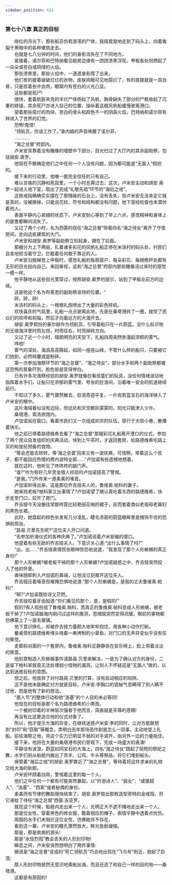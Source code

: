 ```yaml
---
sidebar_position: 532
---
```

### 第七十八章 真正的目标  


　　绯红的月光下，那些船员仿若游荡的尸体，摇摇晃晃地走到了码头上，向着匍匐于黑暗中的各种建筑走去。  
　　也就是七八分钟的时间，他们的身影消失在了不同地方。  
　　紧接着，诺尔菲和巴特纳看见舱房边缘有一团团漆黑浮现，甲板各处则燃起了一朵朵或苍白或阴绿的火焰。  
　　那些漆黑里，那些火焰中，一道道身影爬了出来。  
　　他们有的披着破破烂烂的衣物，皮肤肉眼可见地腐烂了，有的直接就是一具白骨，只是挂着些许血肉，眼窝内有苍白的火光凸显。  
　　这些都是死尸!  
　　很快，套着肮脏夹克的半烂尸体扬起了风帆，胸骨缺失了部分的尸骸收起了沉重的铁锚，其余死尸亦进入自己的位置，操纵着这艘风帆船缓慢驶离港口。  
　　望着那些腐烂的肉块、苍白的骨头和颜色不一的阴森火焰，巴特纳和诺尔菲有种进入了世界的幻觉。  
　　恐怖!鬼怪!  
　　“领航员，你该工作了。”查内姆的声音唤醒了诺尔菲。  
　　............  
　　“海之总督”府邸内。  
　　卢米安背靠着没有雕像的墙壁中下部分，目光扫过了大厅内的其余副助祭，包括胡安.奥罗。  
　　他现在不敢确定他们之中任何一个人没有问题，因为都可能是“无面人”假扮的。  
　　接下来的行动里，他唯一能完全信任的只有自己。  
　　难以言喻的沉静和死寂里，一个小时总算过去，这次，卢米安主动和胡安.奥罗一起进入地下室，取出了完成“礼敬先祖”环节的“海后之戒”。  
　　这枚戒指确确实实摆在了那残破的石台上，没有丢失，但卢米安无法肯定它就是真的，没被换掉，只能说花纹、符号和结构都没有问题，地下室经检查也未潜伏着他人。  
　　表面平静内心紧绷的状态下，卢米安耐心等到了早上六点，感觉精神和身体上的疲惫都瞬间消失了。  
　　又过了两个小时，名为西蒙的现任“海之总督”带着四名“海之侍女”离开了守夜房间，走向这栋建筑的大门。  
　　卢米安和胡安.奥罗等副助祭立刻起身，跟在了后面。  
　　那艘分为上下两层，扎着诸多彩花的风帆礼船正停在米洛村的码头处，村民们自发地担当着守卫，拦截着任何敢于靠近的人。  
　　卢米安沿舷梯登上甲板时，感觉礼船的每扇窗户、每朵彩花、每根桅杆处都有无形的目光投向自己，来回审视，这和“海之总督”府邸内那些雕像活过来时的感觉一模一样。  
　　他平静地从这些目光里穿过，按照胡安.奥罗的提示，站到了甲板左前方的边缘。  
　　这是他这个名为布莱恩的副助祭该待的位置。“  
　　砰，砰，砰!  
　　米洛村的码头上，一根根礼炮喷出了大量的彩色碎纸。  
　　欢快喜庆的气氛里，礼船一点点驶离此地，先是在桑塔港转了一圈，接受了民众们的欢呼和祝福，然后才向着远方的大海开去。  
　　胡安.奥罗假扮的豪尔赫作为领航员，引导着船只在一片蔚蓝，没什么标识物的无垠海洋里时而左拐，时而往右，时而掉转方向。  
　　又过了近一个小时，晴朗明亮的天空下，礼船四周突然弥漫起浓郁的雾气。  
　　哗啦!  
　　雾气的深处，海浪高高腾起，如同一座座山峰，不管什么样的船只，只要被它们拍到，必然倾覆或是粉碎。  
　　第一次参加海祭环节的“海之总督”、“海之侍女”、部分水手和两个副助祭都被这恐怖的景象吓到，脸色皆是变得惨白。  
　　已有许多次海祭经验的胡安.奥罗就像在看孩童们的玩具，没任何情绪波动地指挥着水手们，让船只在浓郁的雾气里、夸张的巨浪间，沿着唯一安全的航道继续前行。  
　　不知过了多久，雾气骤然散去，巨浪奇迹平复，一片宛若蓝宝石的海洋映入了卢米安的眼中。  
　　这片海域看似没有边际，但远处和天空都灰蒙蒙的，阳光只能渗入少许。  
　　桑塔港，索洛旅馆内。  
　　卢加诺站在窗口，看着市民们又一次组成欢庆的队伍，穿行于大街小巷，散播着快乐。  
　　他之前已带着路德维希去看了“海之总督”那艘彩花礼船离开港口的仪式，参加了两个民众自发组织的庆典活动，快到上午茶时，才返回套房，给路德维希吃路上买的和提前预备的食物。  
　　“等会还能去转转，等‘海之总督’回来又有一波庆典，可惜啊，带着这么个孩子，都不能回应热情的费内波特女郎……”卢加诺有些遗憾地想着。  
　　就在这时，他听见了咚咚咚的敲门声。  
　　“谁?”作为有好几年赏金猎人经验的卢加诺提高了警惕。  
　　“是我。”门外传来一道柔美的嗓音。  
　　卢加诺听得出来，这是那位乔吉娅夫人的，鲁维奥.帕科的妻子。  
　　她来找老板?帕科家又出事情了?卢加诺望了眼认真吃着东西的路德维希，快步走至门口，拉开了房门。  
　　乔吉娅今天没像往常那样穿比较艳丽花哨的裙子，反而套着类似老祖母老寡妇的黑色长裙。  
　　此时，她盘起的棕色长发有几分凌乱，睫毛浓密的蔚蓝眼眸里是掩饰不住的恐惧和慌张。  
　　“路易.贝里先生呢?”这位夫人开口问道。  
　　“去参加祈海仪式的各种庆典了。”卢加诺说着卢米安编的借口。  
　　他望着有些无助的乔吉娅夫人，下意识关心道:“出什么事情了吗?”  
　　“出，出……”乔吉娅表情慌张眼神惊恐地说道，“我发现了那个人形蜥蜴的真正身份!”  
　　那个人形蜥蜴?被老板干掉的那个人形蜥蜴?卢加诺疑惑之中，乔吉娅突然投入了他的怀里。  
　　香味随即刺入卢加诺的鼻端，让他没立刻推开这位夫人。  
　　乔吉娅压着嗓音但难掩恐惧地说道:“那个人形蜥蜴是，是我的丈夫鲁维奥.帕科!”  
　　“啊?”卢加诺既惊讶又茫然。  
　　乔吉娅咬着牙齿般道:“你们看见的那个，是，是假的!”  
　　假的?有人假扮成了鲁维奥.帕科，而真正的鲁维奥.帕科变成人形蜥蜴，被老板干掉了?卢加诺脑海内刚闪过这样的推测，思绪就突然变得迟缓，眼前的事物都仿佛蒙上了一层毛玻璃。  
　　他下意识挣扎，却被乔吉娅力量颇大地牢牢抱住，用各种小动作打断。  
　　餐桌旁的路德维希埋头啃着一串烤制的小章鱼，对门口的无声异变似乎没有任何察觉。  
　　走廊斜对面的一个套房内，鲁维奥.帕科正静静坐在安乐椅上，脸上带着淡淡的笑意。  
　　他刻意制造人形蜥蜴事件请路易.贝里来解决，一是为了确认对方的身份，二是留下帕科家族竟无法处理弱小怪物的漏洞，让别人不怀疑这是“无面人”做的，以达到迷惑目标的意图。  
　　但之后，他放弃了对付路易.贝里的打算，没有启动相应的陷阱。  
　　这不是他未能确定对方就是目标，卢米安.李胸口的诡秘气息瞒得了别人瞒不过他，而是他有了新的想法。  
　　“愚人节”的整体行动和他“洛基”的个人目的未必等同!  
　　他现在的目标是那个名为路德维希的小男孩。  
　　一个被封印着的半神层次强者于他而言，简直就是天尊的恩赐!  
　　再没有比这更适合他的仪式对象了。  
　　所以，他才提示大海的异变，在继续迷惑卢米安.李的同时，让对方能联想到“封印”和“窃取”等概念，弄明白去年那场恶作剧是怎么一回事，主动地登上礼船，前往海祭之地，将这个实力已明显不弱的对手调开，由另外一边的力量拖住。  
　　接下来，他将在大量的桑塔港市民们旁观下，完成一场盛大的表演!  
　　平静没有波浪，蔚蓝如同宝石的大海上，四名“海之侍女”跳起了简短的祭祀之舞，水手们则从船舱内搬出了羔羊、公鸡、牛头等祭品，将它们堆到船头。  
　　保管着“海后之戒”的胡安.奥罗靠近了“海之总督”，等待着将这件求亲的礼物交给大海的新郎。  
　　卢米安环顾着四周，警惕着这里的每一个人。  
　　他们之中任何一个都有可能突然暴起，以“吟游诗人”、“疯女”、“咸蛋超人”、“洛基”、“西索”或者秘偶的身份。  
　　柔美而有节律的舞蹈很快结束了，胡安.奥罗取出那枚造型奇特的金戒指，将它递给了待任“海之总督”西蒙.吉亚罗。  
　　就在这个时候，船舱内走出来一个人，光明正大不遮不掩地走出来一个人。  
　　那是位女性，穿着黑色的修女服，戴着相应的帽子，表情平静中透着点忧伤。  
　　周围的水手们未阻拦这位女性，仿佛她并不存在。  
　　看到这一幕，卢米安的瞳孔骤然放大，眸光急剧凝缩。  
　　那是，那是疯病的源头!  
　　那是“永恒烈阳”教会丢失的人形封印物!  
　　瞬息之间，卢米安突然想明白了两件事情:  
　　据说是“海之总督”变成的“死亡领航员”巧合地出现在“飞鸟号”附近，掀起了巨浪;  
　　那人形封印物居然无意识地乘船出海，而且还选了和自己一样的目的地——桑塔港。  
　　这都是有原因的!  
